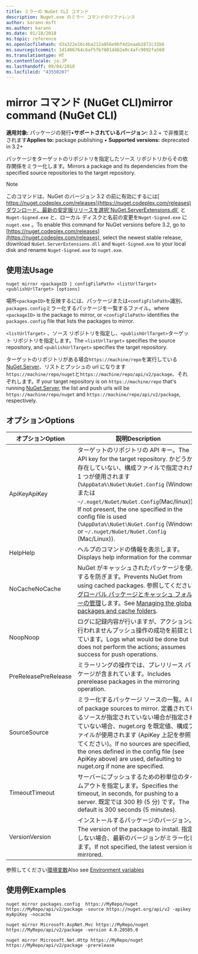 ```yaml
---
title: ミラーの NuGet CLI コマンド
description: Nuget.exe のミラー コマンドのリファレンス
author: karann-msft
ms.author: karann
ms.date: 01/18/2018
ms.topic: reference
ms.openlocfilehash: d3a322e16c4ba212a856e9bf4d2eaab2872c31b6
ms.sourcegitcommit: 1d1406764c6af5fb7801d462e0c4afc9092fa569
ms.translationtype: HT
ms.contentlocale: ja-JP
ms.lasthandoff: 09/04/2018
ms.locfileid: "43550207"
---
```

# <a name="mirror-command-nuget-cli"></a><span data-ttu-id="c01a3-103">mirror コマンド (NuGet CLI)</span><span class="sxs-lookup"><span data-stu-id="c01a3-103">mirror command (NuGet CLI)</span></span>

<span data-ttu-id="c01a3-104">**適用対象:** パッケージの発行&bullet;**サポートされているバージョン:** 3.2 + で非推奨とされます</span><span class="sxs-lookup"><span data-stu-id="c01a3-104">**Applies to:** package publishing &bullet; **Supported versions:** deprecated in 3.2+</span></span>

<span data-ttu-id="c01a3-105">パッケージをターゲットのリポジトリを指定したソース リポジトリからその依存関係をミラー化します。</span><span class="sxs-lookup"><span data-stu-id="c01a3-105">Mirrors a package and its dependencies from the specified source repositories to the target repository.</span></span>

> [!NOTE]
> <span data-ttu-id="c01a3-106">このコマンドは、NuGet のバージョン 3.2 の前に有効にするには[ https://nuget.codeplex.com/releases](https://nuget.codeplex.com/releases)ダウンロード、最新の安定版リリースを選択`NuGet.ServerExtensions.dll` と`Nuget-Signed.exe` と、ローカル ディスクと名前の変更を`Nuget-Signed.exe` に`nuget.exe` 。</span><span class="sxs-lookup"><span data-stu-id="c01a3-106">To enable this command for NuGet versions before 3.2, go to [https://nuget.codeplex.com/releases](https://nuget.codeplex.com/releases), select the newest stable release, download `NuGet.ServerExtensions.dll` and `Nuget-Signed.exe` to your local disk and rename `Nuget-Signed.exe` to `nuget.exe`.</span></span>

## <a name="usage"></a><span data-ttu-id="c01a3-107">使用法</span><span class="sxs-lookup"><span data-stu-id="c01a3-107">Usage</span></span>

```cli
nuget mirror <packageID | configFilePath> <listUrlTarget> <publishUrlTarget> [options]
```

<span data-ttu-id="c01a3-108">場所`<packageID>`を反映するには、パッケージまたは`<configFilePath>`識別、`packages.config`ミラー化するパッケージを一覧するファイル。</span><span class="sxs-lookup"><span data-stu-id="c01a3-108">where `<packageID>` is the package to mirror, or `<configFilePath>` identifies the `packages.config` file that lists the packages to mirror.</span></span>

<span data-ttu-id="c01a3-109">`<listUrlTarget>` 、ソース リポジトリを指定し、`<publishUrlTarget>`ターゲット リポジトリを指定します。</span><span class="sxs-lookup"><span data-stu-id="c01a3-109">The `<listUrlTarget>` specifies the source repository, and `<publishUrlTarget>` specifies the target repository.</span></span>

<span data-ttu-id="c01a3-110">ターゲットのリポジトリがある場合`https://machine/repo`を実行している[NuGet.Server](../hosting-packages/nuget-server.md)、リストとプッシュの url になります`https://machine/repo/nuget`と`https://machine/repo/api/v2/package`、それぞれします。</span><span class="sxs-lookup"><span data-stu-id="c01a3-110">If your target repository is on `https://machine/repo` that's running [NuGet.Server](../hosting-packages/nuget-server.md), the list and push urls will be `https://machine/repo/nuget` and `https://machine/repo/api/v2/package`, respectively.</span></span>

## <a name="options"></a><span data-ttu-id="c01a3-111">オプション</span><span class="sxs-lookup"><span data-stu-id="c01a3-111">Options</span></span>

| <span data-ttu-id="c01a3-112">オプション</span><span class="sxs-lookup"><span data-stu-id="c01a3-112">Option</span></span> | <span data-ttu-id="c01a3-113">説明</span><span class="sxs-lookup"><span data-stu-id="c01a3-113">Description</span></span> |
| --- | --- |
| <span data-ttu-id="c01a3-114">ApiKey</span><span class="sxs-lookup"><span data-stu-id="c01a3-114">ApiKey</span></span> | <span data-ttu-id="c01a3-115">ターゲットのリポジトリの API キー。</span><span class="sxs-lookup"><span data-stu-id="c01a3-115">The API key for the target repository.</span></span> <span data-ttu-id="c01a3-116">かどうか、存在していない、構成ファイルで指定された 1 つが使用されます (`%AppData%\NuGet\NuGet.Config` (Windows) または`~/.nuget/NuGet/NuGet.Config`(Mac/linux))。</span><span class="sxs-lookup"><span data-stu-id="c01a3-116">If not present,  the one specified in the config file is used (`%AppData%\NuGet\NuGet.Config` (Windows) or `~/.nuget/NuGet/NuGet.Config` (Mac/Linux)).</span></span> |
| <span data-ttu-id="c01a3-117">Help</span><span class="sxs-lookup"><span data-stu-id="c01a3-117">Help</span></span> | <span data-ttu-id="c01a3-118">ヘルプのコマンドの情報を表示します。</span><span class="sxs-lookup"><span data-stu-id="c01a3-118">Displays help information for the command.</span></span> |
| <span data-ttu-id="c01a3-119">NoCache</span><span class="sxs-lookup"><span data-stu-id="c01a3-119">NoCache</span></span> | <span data-ttu-id="c01a3-120">NuGet がキャッシュされたパッケージを使用するを防ぎます。</span><span class="sxs-lookup"><span data-stu-id="c01a3-120">Prevents NuGet from using cached packages.</span></span> <span data-ttu-id="c01a3-121">参照してください[グローバル パッケージとキャッシュ フォルダーの管理](../consume-packages/managing-the-global-packages-and-cache-folders.md)します。</span><span class="sxs-lookup"><span data-stu-id="c01a3-121">See [Managing the global packages and cache folders](../consume-packages/managing-the-global-packages-and-cache-folders.md).</span></span> |
| <span data-ttu-id="c01a3-122">Noop</span><span class="sxs-lookup"><span data-stu-id="c01a3-122">Noop</span></span> | <span data-ttu-id="c01a3-123">ログに記録内容が行いますが、アクションは行われませんプッシュ操作の成功を前提としています。</span><span class="sxs-lookup"><span data-stu-id="c01a3-123">Logs what would be done but does not perform the actions; assumes success for push operations.</span></span> |
| <span data-ttu-id="c01a3-124">PreRelease</span><span class="sxs-lookup"><span data-stu-id="c01a3-124">PreRelease</span></span> | <span data-ttu-id="c01a3-125">ミラーリングの操作では、プレリリース パッケージが含まれています。</span><span class="sxs-lookup"><span data-stu-id="c01a3-125">Includes prerelease packages in the mirroring operation.</span></span> |
| <span data-ttu-id="c01a3-126">Source</span><span class="sxs-lookup"><span data-stu-id="c01a3-126">Source</span></span> | <span data-ttu-id="c01a3-127">ミラー化するパッケージ ソースの一覧。</span><span class="sxs-lookup"><span data-stu-id="c01a3-127">A list of package sources to mirror.</span></span> <span data-ttu-id="c01a3-128">定義されているソースが指定されていない場合が指定されていない場合、nuget.org を既定値、構成ファイルが使用されます (ApiKey 上記を参照してください)。</span><span class="sxs-lookup"><span data-stu-id="c01a3-128">If no sources are specified, the ones defined in the config file (see ApiKey above) are used, defaulting to nuget.org if none are specified.</span></span> |
| <span data-ttu-id="c01a3-129">Timeout</span><span class="sxs-lookup"><span data-stu-id="c01a3-129">Timeout</span></span> | <span data-ttu-id="c01a3-130">サーバーにプッシュするための秒単位のタイムアウトを指定します。</span><span class="sxs-lookup"><span data-stu-id="c01a3-130">Specifies the timeout, in seconds, for pushing to a server.</span></span> <span data-ttu-id="c01a3-131">既定では 300 秒 (5 分) です。</span><span class="sxs-lookup"><span data-stu-id="c01a3-131">The default is 300 seconds (5 minutes).</span></span> |
| <span data-ttu-id="c01a3-132">Version</span><span class="sxs-lookup"><span data-stu-id="c01a3-132">Version</span></span> | <span data-ttu-id="c01a3-133">インストールするパッケージのバージョン。</span><span class="sxs-lookup"><span data-stu-id="c01a3-133">The version of the package to install.</span></span> <span data-ttu-id="c01a3-134">指定しない場合、最新のバージョンがミラー化します。</span><span class="sxs-lookup"><span data-stu-id="c01a3-134">If not specified, the latest version is mirrored.</span></span> |

<span data-ttu-id="c01a3-135">参照してください[環境変数](cli-ref-environment-variables.md)</span><span class="sxs-lookup"><span data-stu-id="c01a3-135">Also see [Environment variables](cli-ref-environment-variables.md)</span></span>

## <a name="examples"></a><span data-ttu-id="c01a3-136">使用例</span><span class="sxs-lookup"><span data-stu-id="c01a3-136">Examples</span></span>

```cli
nuget mirror packages.config  https://MyRepo/nuget https://MyRepo/api/v2/package -source https://nuget.org/api/v2 -apikey myApiKey -nocache

nuget mirror Microsoft.AspNet.Mvc https://MyRepo/nuget https://MyRepo/api/v2/package -version 4.0.20505.0

nuget mirror Microsoft.Net.Http https://MyRepo/nuget https://MyRepo/api/v2/package -prerelease
```
